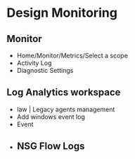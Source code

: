 # Design Monitoring
## Monitor
- Home/Monitor/Metrics/Select a scope
- Activity Log
- Diagnostic Settings

## Log Analytics workspace
- law | Legacy agents management
- Add windows event log
- Event
- ## NSG Flow Logs